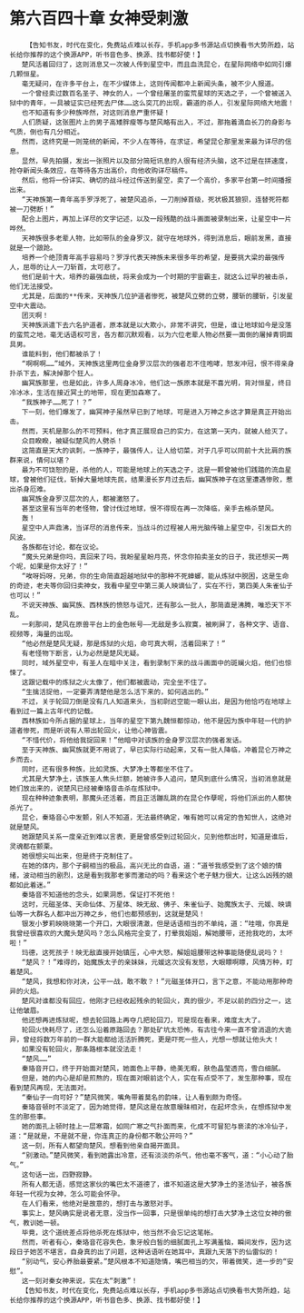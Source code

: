 # 第六百四十章 女神受刺激
        【告知书友，时代在变化，免费站点难以长存，手机app多书源站点切换看书大势所趋，站长给你推荐的这个换源APP，听书音色多、换源、找书都好使！】
       楚风活着回归了，这则消息又一次被人传到星空中，而且血洗昆仑，在星际网络中如同引爆几颗恒星。
       毫无疑问，在许多平台上，在不少媒体上，这则传闻都冲上新闻头条，被不少人报道。
       一个曾经卖过数百名圣子、神女的人，一个曾经屠圣的蛮荒星球的天选之子，一个曾被送入狱中的青年，一具被证实已经死去尸体……这么突兀的出现，霸道的杀人，引发星际网络大地震！
       也不知道有多少种族哗然，对这则消息严重怀疑！
       人们质疑，这张图片上的男子高矮胖瘦等与楚风略有出入，不过，那拖着滴血长刀的身影与气质，倒也有几分相近。
       然而，这终究是一则笼统的新闻，不少人在等待，在求证，希望昆仑那里发来最为详尽的信息。
       显然，早先拍摄，发出一张照片以及部分简短讯息的人很有经济头脑，这不过是在拼速度，抢夺新闻头条效应，在等待各方出高价，向他收购详尽稿件。
       然后，他将一份详实、确切的战斗经过传送到星空，卖了一个高价，多家平台第一时间播报出来。
       “天神族第一青年高手罗浮死了，被楚风追杀，一刀削掉首级，死状极其狼狈，连替死符都被一刀劈断！”
       配合上图片，再加上详尽的文字记述，以及一段残酷的战斗画面被录制出来，让星空中一片哗然。
       天神族很多老辈人物，比如带队的金身罗汉，就守在地球外，得到消息后，眼前发黑，直接就是一个踉跄。
       培养一个绝顶青年高手容易吗？罗浮代表天神族未来很多年的希望，是要挑大梁的最强传人，屈辱的让人一刀斩首，太可悲了。
       他们是前十大，培养的最强血统，将来会成为一个时期的宇宙霸主，就这么过早的被击杀，他们无法接受。
       尤其是，后面的**传来，天神族几位护道者惨死，被楚风立劈的立劈，腰斩的腰斩，引发星空中大震动。
       团灭啊！
       天神族派遣下去六名护道者，原本就是以大欺小，非常不讲究，但是，谁让地球如今是没落的蛮荒之地，毫无话语权可言，各方都沉默观看，以为六位老辈人物必然要一面倒的屠掉青铜面具男。
       谁能料到，他们都被杀了！
       “啊啊啊……”域外，天神族这里两位金身罗汉层次的强者忍不住咆哮，怒发冲冠，恨不得亲身扑杀下去，解决掉那个狂人。
       幽冥族那里，也是如此，许多人周身冰冷，他们这一族原本就是不喜光明，背对恒星，终日冷冰冰，生活在接近冥土的地带，现在更加森寒了。
       “我族神子……死了！？”
       下一刻，他们爆发了，幽冥神子虽然早已到了地球，可是进入万神之乡这才算是真正开始出击。
       然而，天机是那么的不可预料，他才真正展现自己的实力，在这第一天内，就被人给灭了。
       众目睽睽，被疑似楚风的人劈杀！
       这简直是天大的讽刺，一族神子，最强传人，让人给切菜，对于几乎可以同前十大比肩的族群来说，情何以堪？
       最为不可饶恕的是，杀他的人，可能是地球上的天选之子，这是一颗曾被他们践踏的流血星球，曾被他们征伐，斩掉大量地球先民，结果漫长岁月过去后，幽冥族神子在这里遭遇惨败，惹出杀身厄难。
       幽冥族金身罗汉层次的人，都被激怒了。
       甚至这里有当年的老怪物，曾讨伐过地球，恨不得现在再一次降临，亲手去格杀楚风。
       轰！
       星空中人声鼎沸，当详尽的消息传来，当战斗的过程被人用光脑传输上星空中，引发巨大的风波。
       各族都在讨论，都在议论。
       “魔头兄弟是你吗，真回来了吗，我盼星星盼月亮，怀念你拍卖圣女的日子，我还想买一两个呢，如果是你太好了！”
       “唉呀妈呀，兄弟，你的生命简直超越地狱中的那种不死蟑螂，能从炼狱中脱困，这是生命的奇迹，老夫等你回归卖神女，我看中星空中第三美人映谪仙了，实在不行，第四美人朱雀仙子也可以！”
       不说天神族、幽冥族、西林族的愤怒与诅咒，还有那么一批人，那简直是沸腾，唯恐天下不乱。
       一刹那间，楚风在原兽平台上的金色帐号——无敌是多么寂寞，被刷屏了，各种文字、语音、视频等，海量的出现。
       “他必然是楚风无疑，那是炼狱的火焰，命可真大啊，活着回来了！”
       有老怪物下断言，认为必然是楚风无疑。
       同时，域外星空中，有圣人在暗中关注，看到录制下来的战斗画面中的斑斓火焰，他们也惊悚了。
       这跟记载中的炼狱之火太像了，他们都被震动，完全坐不住了。
       “生擒活捉他，一定要弄清楚他是怎么活下来的，如何逃出的。”
       不过，关于轮回刀倒是没有几人知道来头，当初尉迟空能一眼认出，是因为他恰巧在地球上看到过一篇上古年代的记载。
       西林族如今所占据的星球上，当年的星空下第九魏恒都惊动，他不是因为族中年轻一代的护道者惨死，而是听说有人带出轮回火，让他心神皆震。
       “不惜代价，将他给我捉回来！”他暗中对该族的金身罗汉层次的强者发话。
       至于天神族、幽冥族就更不用说了，早已实际行动起来，又有一批人降临，冲着昆仑万神之乡而去。
       同时，还有很多种族，比如灵族、大梦净土等都坐不住了。
       尤其是大梦净土，该族圣人焦头烂额，她被许多人追问，楚风到底什么情况，当初消息就是她们放出来的，说楚风已经被秦珞音击杀在炼狱中。
       现在种种迹象表明，那魔头还活着，而且正活蹦乱跳的在昆仑作孽呢，将他们派出的人都快杀光了。
       昆仑，秦珞音心中发颤，别人不知道，无法最终确定，唯有她可以肯定的告知世人，这绝对就是楚风。
       她跟楚风关系一度亲近到难以言表，更是曾感受到过轮回火，见到他祭出时，知道是谁后，灵魂都在颤栗。
       她很想尖叫出来，但是终于克制住了。
       在她的体内，那个子嗣相当的极品，高兴无比的自语，道：“道爷我感受到了这个娘的情绪，波动相当的剧烈，这是看到我那老爹而激动的吗？看来这个老子魅力很大，让这么凶残的娘都如此着迷。”
       秦珞音不知道他的念头，如果洞悉，保证打不死他！
       这时，元磁圣体、天命仙体、万星体、映无敌、佛子、朱雀仙子、始魔族太子、元媛、映谪仙等一大群名人都冲出万神之乡，他们也都预感到，这就是楚风！
       银发小萝莉映晓晓第一个开口，大眼很清澈，但是话语相当的不单纯，道：“哇哦，你真是我曾经很喜欢的大魔头楚风吗？怎么风格完全变了，打晕我姐姐，解她腰带，还抢我吃的，太坏啦！”
       玛德，这死孩子！映无敌直接开始镇压，心中大怒，解姐姐腰带这种事能随便乱说吗？！
       “楚风？！”难得的，始魔族太子的亲妹妹，元媛这次没有发怒，大眼瞟啊瞟，风情万种，盯着楚风。
       “楚风，我想和你对决，公平一战，敢不敢？！”元磁圣体开口，言下之意，不能动用那种奇异的火焰。
       楚风对谁都没有回应，他刚才已经收起残余的轮回火，真的很少，不足以前的四分之一，这让他皱眉。
       他还想再进炼狱呢，想去轮回路上再夺几把轮回刀，可是现在看来，难度太大了。
       轮回火快耗尽了，还怎么沿着原路回去？那处矿坑太恐怖，有古往今来一直不曾消退的大诡异，曾经将数万年前的一群大能都给活活折腾死，更是吓死一些人，光想一想就让他头大！
       如果没有轮回火，那条路根本就没法走！
       “楚风……”
       秦珞音开口，终于开始面对楚风，她面色上平静，绝美无暇，肤色晶莹透亮，雪白细腻。
       但是，她的内心是却是煎熬的，现在面对眼前这个人，实在有点受不了，发生那种事，现在看到楚风再现，无法面对。
       “秦仙子一向可好？”楚风微笑，嘴角带着莫名的韵味，让人看到颇为奇怪。
       秦珞音顿时不淡定了，因为她觉得，楚风这是在故意暧昧相对，在起坏念头，在想炼狱中发生的那些事。
       她的面孔上顿时挂上一层寒霜，如同广寒之气扑面而来，化成不可冒犯与亵渎的冰冷仙子，道：“是就是，不是就不是，你连真正的身份都不敢公开吗？”
       这一刻，所有人都望向楚风，想看到他亲自揭开面具。
       “别激动。”楚风微笑，看到她露出冷意，还有淡淡的杀气，他也毫不客气，道：“小心动了胎气。”
       这句话一出，四野寂静。
       所有人都无语，感觉这家伙的嘴巴太不道德了，谁不知道这是大梦净土的圣洁仙子，被各族年轻一代视为女神，怎么可能会怀孕。
       在人们看来，他绝对是故意的，想打击与激怒对手。
       事实上，楚风确实是说者无意，没当作一回事，只是很单纯的想打击大梦净土这位女神的傲气，教训她一顿。
       毕竟，这个道统差点将他杀死在炼狱中，他当然不会忘记这笔帐。
       然而，听者有心，秦珞音花容失色，象牙般白皙的细腻面孔上写满羞恼，瞬间发作，因为这段日子她苦不堪言，自身真的出了问题，这种话语听在她耳中，真跟九天落下的仙雷似的！
       “别动气，安心养胎最要紧。”楚风根本不知道隐情，嘴巴相当的欠，带着微笑，进一步的“安慰”。
       这一刻对秦女神来说，实在太“刺激”！
       【告知书友，时代在变化，免费站点难以长存，手机app多书源站点切换看书大势所趋，站长给你推荐的这个换源APP，听书音色多、换源、找书都好使！】
